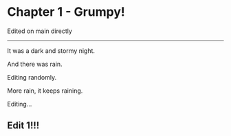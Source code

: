 # Chapter 1 - Grumpy!

Edited on main directly

----

It was a dark and stormy night.

And there was rain.

Editing randomly.

More rain, it keeps raining.

Editing...

## Edit 1!!!